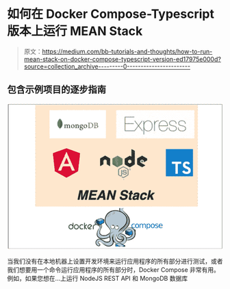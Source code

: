 # 如何在 Docker Compose-Typescript 版本上运行 MEAN Stack

> 原文：<https://medium.com/bb-tutorials-and-thoughts/how-to-run-mean-stack-on-docker-compose-typescript-version-ed17975e000d?source=collection_archive---------0----------------------->

## 包含示例项目的逐步指南

![](img/01c0aadebaa45220c7277c020e7ec811.png)

当我们没有在本地机器上设置开发环境来运行应用程序的所有部分进行测试，或者我们想要用一个命令运行应用程序的所有部分时，Docker Compose 非常有用。例如，如果您想在…上运行 NodeJS REST API 和 MongoDB 数据库